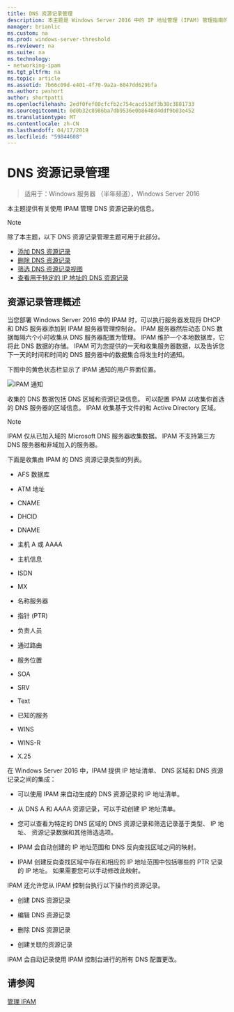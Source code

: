 ```yaml
---
title: DNS 资源记录管理
description: 本主题是 Windows Server 2016 中的 IP 地址管理 (IPAM) 管理指南的一部分。
manager: brianlic
ms.custom: na
ms.prod: windows-server-threshold
ms.reviewer: na
ms.suite: na
ms.technology:
- networking-ipam
ms.tgt_pltfrm: na
ms.topic: article
ms.assetid: 7b66c09d-e401-4f70-9a2a-6047dd629bfa
ms.author: pashort
author: shortpatti
ms.openlocfilehash: 2edf0fef80cfcfb2c754cacd53df3b38c3881733
ms.sourcegitcommit: 0d0b32c8986ba7db9536e0b8648d4ddf9b03e452
ms.translationtype: MT
ms.contentlocale: zh-CN
ms.lasthandoff: 04/17/2019
ms.locfileid: "59844608"
---
```

# <a name="dns-resource-record-management"></a>DNS 资源记录管理

>适用于：Windows 服务器 （半年频道），Windows Server 2016

本主题提供有关使用 IPAM 管理 DNS 资源记录的信息。  
  
> [!NOTE]  
> 除了本主题，以下 DNS 资源记录管理主题可用于此部分。  
>   
> -   [添加 DNS 资源记录](../../technologies/ipam/Add-a-DNS-Resource-Record.md)  
> -   [删除 DNS 资源记录](../../technologies/ipam/Delete-DNS-Resource-Records.md)  
> -   [筛选 DNS 资源记录视图](../../technologies/ipam/Filter-the-View-of-DNS-Resource-Records.md)  
> -   [查看用于特定的 IP 地址的 DNS 资源记录](../../technologies/ipam/View-DNS-Resource-Records-for-a-Specific-IP-Address.md)  
  
## <a name="resource-record-management-overview"></a>资源记录管理概述  
当您部署 Windows Server 2016 中的 IPAM 时，可以执行服务器发现将 DHCP 和 DNS 服务器添加到 IPAM 服务器管理控制台。 IPAM 服务器然后动态 DNS 数据每隔六个小时收集从 DNS 服务器配置为管理。 IPAM 维护一个本地数据库，它将此 DNS 数据的存储。 IPAM 可为您提供的一天和收集服务器数据，以及告诉您下一天的时间和时间的 DNS 服务器中的数据集合将发生时的通知。  
  
下图中的黄色状态栏显示了 IPAM 通知的用户界面位置。  
  
![IPAM 通知](../../media/DNS-Resource-Record-Management/ipam_DataCollection_01.jpg)  
  
收集的 DNS 数据包括 DNS 区域和资源记录信息。 可以配置 IPAM 以收集你首选的 DNS 服务器的区域信息。  IPAM 收集基于文件的和 Active Directory 区域。  
  
> [!NOTE]  
> IPAM 仅从已加入域的 Microsoft DNS 服务器收集数据。 IPAM 不支持第三方 DNS 服务器和非域加入的服务器。  
  
下面是收集由 IPAM 的 DNS 资源记录类型的列表。  
  
-   AFS 数据库  
  
-   ATM 地址  
  
-   CNAME  
  
-   DHCID  
  
-   DNAME  
  
-   主机 A 或 AAAA  
  
-   主机信息  
  
-   ISDN  
  
-   MX  
  
-   名称服务器  
  
-   指针 (PTR)  
  
-   负责人员  
  
-   通过路由  
  
-   服务位置  
  
-   SOA  
  
-   SRV  
  
-   Text  
  
-   已知的服务  
  
-   WINS  
  
-   WINS-R  
  
-   X.25  
  
在 Windows Server 2016 中，IPAM 提供 IP 地址清单、 DNS 区域和 DNS 资源记录之间的集成：  
  
-   可以使用 IPAM 来自动生成的 DNS 资源记录的 IP 地址清单。  
  
-   从 DNS A 和 AAAA 资源记录，可以手动创建 IP 地址清单。  
  
-   您可以查看为特定的 DNS 区域的 DNS 资源记录和筛选记录基于类型、 IP 地址、 资源记录数据和其他筛选选项。  
  
-   IPAM 会自动创建的 IP 地址范围和 DNS 反向查找区域之间的映射。  
  
-   IPAM 创建反向查找区域中存在和相应的 IP 地址范围中包括哪些的 PTR 记录的 IP 地址。 如果需要您可以手动修改此映射。  
  
IPAM 还允许您从 IPAM 控制台执行以下操作的资源记录。  
  
-   创建 DNS 资源记录  
  
-   编辑 DNS 资源记录  
  
-   删除 DNS 资源记录  
  
-   创建关联的资源记录  
  
IPAM 会自动记录使用 IPAM 控制台进行的所有 DNS 配置更改。  
  
## <a name="see-also"></a>请参阅  
[管理 IPAM](Manage-IPAM.md)  
  


